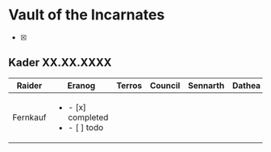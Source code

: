 # Vault of the Incarnates

- [x]

## Kader XX.XX.XXXX

| Raider         | Eranog | Terros | Council | Sennarth | Dathea | Kurog | Diurna | Raszageth |
|----------------|--------|--------|---------|----------|--------|-------|--------|-----------|
| Fernkauf | <ul><li>- [x] completed</li><li>- [ ] todo</li></ul>| |  |  |  |  |  |  

